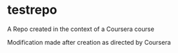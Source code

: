 # testrepo
A Repo created in the context of a Coursera course

Modification made after creation as directed by Coursera
